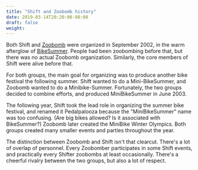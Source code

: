 ```yaml
---
title: "Shift and Zoobomb history"
date: 2019-03-14T20:20:00-08:00
draft: false
weight:
---
```


Both Shift and [Zoobomb](https://www.zoobombpdx.org/) were organized in September 2002, in the warm afterglow of [BikeSummer](https://criticalmass.fandom.com/wiki/Bike_Summer!). People had been zoobombing before that, but there was no actual Zoobomb organization. Similarly, the core members of Shift were alive before that.

For both groups, the main goal for organizing was to produce another bike festival the following summer. Shift wanted to do a Mini-BikeSummer, and Zoobomb wanted to do a Minibike-Summer. Fortunately, the two groups decided to combine efforts, and produced MiniBikeSummer in June 2003.

The following year, Shift took the lead role in organizing the summer bike festival, and renamed it Pedalpalooza because the "MiniBikeSummer" name was too confusing. (Are big bikes allowed? Is it associated with BikeSummer?) Zoobomb later created the MiniBike Winter Olympics. Both groups created many smaller events and parties throughout the year.

The distinction between Zoobomb and Shift isn't that clearcut. There's a lot of overlap of personnel. Every Zoobomber participates in some Shift events, and practically every Shifter zoobombs at least occasionally. There's a cheerful rivalry between the two groups, but also a lot of respect.


